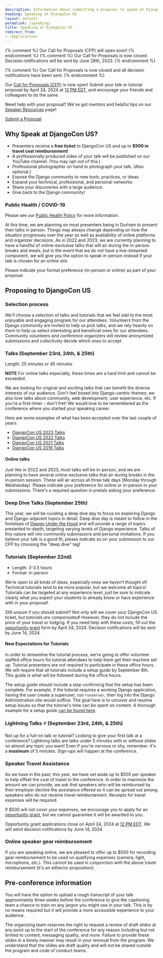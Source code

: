 ```yaml
---
description: Information about submitting a proposal to speak at DjangoCon US
heading: Speaking at DjangoCon US
layout: default
permalink: /speaking/
title: Speaking at DjangoCon US
redirect_from:
- /Applications
---
```


{% comment %}
Our Call for Proposals (CFP) will open soon!
{% endcomment %}
{% comment %}
Our Call for Proposals is now closed.
Decision notifications will be sent by June 28th, 2023.
{% endcomment %}

{% comment %}
Our Call for Proposals is now closed and all decision notifications have been sent.
{% endcomment %}

Our <a href="{{ site.cfp_application }}">Call for Proposals (CFP)</a> is now open!
Submit your talk or tutorial proposal by April 24, 2024 at [12 PM EDT](https://time.is/1200PM_24_Apr_2024_in_New_York?DjangoCon_US_2024_CFP_closes), and encourage your friends and colleagues to do the same.

Need help with your proposal? We've got mentors and helpful tips on our [Speaker Resources](/speaking/speaker-resources/) page!

<a href="{{site.cfp_application}}" class="button">Submit a Proposal</a>

## Why Speak at DjangoCon US?

-   Presenters receive a **free ticket** to DjangoCon US and up to **$500 in travel cost reimbursement!**
-   A professionally produced video of your talk will be published on our YouTube channel. (You may opt-out of this.)
-   Professional photographer on hand to photograph your talk. (Also optional.)
-   Expose the Django community to new tools, practices, or ideas.
-   Expand your technical, professional, and personal networks.
-   Share your discoveries with a large audience.
-   Give back to the Django community!

### Public Health / COVID-19

Please see our <a href="/public-health/">Public Health Policy</a> for more information.

At this time, we are planning on most presenters being in Durham to present their talks in person. Things may always change depending on how the situation progresses over the year as well as availability of online platforms and organizer decisions. As in 2022 and 2023, we are currently planning to have a handful of online-exclusive talks that will air during the in-person breaks and meals, but in the event that we do not have a live-streamed component, we will give you the option to speak in-person instead if your talk is chosen for an online slot.

Please indicate your format preference (in-person or online) as part of your proposal.

## Proposing to DjangoCon US

### Selection process

We'll choose a selection of talks and tutorials that we feel add to the most enjoyable and engaging program for our attendees. Volunteers from the Django community are invited to help us pick talks, and we rely heavily on them to help us select interesting and beneficial ones for our attendees. Community volunteers and conference organizers will review anonymized submissions and collectively decide which ones to accept.

### Talks (September 23rd, 24th, &amp; 25th)

Length: 25 minutes or 45 minutes

**NOTE** For online talks especially, these times are a hard limit and cannot be exceeded.

We are looking for original and exciting talks that can benefit the diverse interests of our audience.
Don't feel boxed into Django-centric themes; we also love talks about community, web development, user experience, etc.
If you're a first-timer - don't fret! We would love to be remembered as the conference where you started your speaking career.

Here are some examples of what has been accepted over the last couple of years:

-   [DjangoCon US 2023 Talks](https://2023.djangocon.us/talks/)
-   [DjangoCon US 2022 Talks](https://2022.djangocon.us/talks/)
-   [DjangoCon US 2021 Talks](https://2021.djangocon.us/talks/)
-   [DjangoCon US 2019 Talks](https://2019.djangocon.us/talks/)

#### Online talks

Just like in 2022 and 2023, most talks will be in-person, and we are planning to have several online-exclusive talks that air during breaks in the in-person session. These will air across all three talk days (Monday through Wednesday). Please indicate your preference for online or in-person in your submissions. There's a required question in pretalx asking your preference.

### Deep Dive Talks (September 25th)

This year, we will be curating a deep dive day to focus on exploring Django and Django-adjacent topics in detail.
Deep dive day is meant to follow in the footsteps of [Django Under the Hood](https://djangounderthehood.com/) and will provide a range of topics presented in-depth, targeting varying levels of Django experience.
Talks of this nature will mix community submissions and personal invitations.
If you believe your talk is a good fit, please indicate so on your submission to our CFP by choosing the "deep dive" tag!

### Tutorials (September 22nd)

-   Length: 3-3.5 hours
-   Format: in-person

We’re open to all kinds of ideas, especially ones we haven’t thought of! Technical tutorials tend to be more popular, but we welcome all topics! Tutorials can be targeted at any experience level, just be sure to indicate clearly what you expect your students to already know or have experience with in your proposal!

Still unsure if you should submit? Not only will we cover your DjangoCon US ticket, but _tutorials are compensated_! However, they do not include the price of your travel or lodging. If you need help with these costs, fill out the <a href="{{site.opportunity_grant_application}}">opportunity grant</a> form by April 24, 2024. Decision notifications will be sent by June 14, 2024.

#### New Expectations for Tutorials

In order to streamline the tutorial process, we're going to offer volunteer staffed office hours for tutorial attendees to help them get their machine set up. Tutorial presenters are not required to participate in these office hours. We will require that all tutorials include a setup guide by September 8th. This guide is what will be followed during the office hours.

The setup guide should include a step confirming that the setup has been complete. For example, if the tutorial requires a working Django application, having the user create a superuser, run `runserver`, then log into the Django Administration site would suffice. The goal here is to uncover and resolve setup issues so that the tutorial's time can be spent on content. A thorough example for a setup guide [can be found here](https://github.com/tim-schilling/debug-tutorial/#getting-setup).

### Lightning Talks :zap: (September 23rd, 24th, &amp; 25th)

Not up for a full-on talk or tutorial? Looking to give your first talk at a conference?
Lightning talks are talks under 5 minutes with or without slides on almost any topic you want!
Even if you're nervous or shy, remember: it's a **maximum** of 5 minutes.
Sign-ups will happen at the conference.

### Speaker Travel Assistance

As we have in the past, this year, we have set aside up to $500 per speaker to help offset the cost of travel to the conference.
In order to maximize the amount we can provide, we ask that speakers who will be reimbursed by their employer decline the assistance offered so it can be spread out among speakers who do not receive travel reimbursement.
Receipts for travel expenses will be required.

If $500 will not cover your expenses, we encourage you to apply for an <a href= "{{site.opportunity_grant_application}}">opportunity grant</a>, but we cannot guarantee it will be awarded to you.

Opportunity grant applications close on April 24, 2024 at [12 PM EDT](https://time.is/1200PM_24_Apr_2024_in_New_York?DjangoCon_US_2024_CFP_closes). We will send decision notifications by June 14, 2024.


### Online speaker gear reimbursement

If you are speaking online, we are pleased to offer up to $500 for recording gear reimbursement to be used on qualifying expenses (camera, light, microphone, etc.). This cannot be used in conjunction with the above travel reimbursement (it's an either/or proposition).

## Pre-conference information

You will have the option to upload a rough transcript of your talk approximately three weeks before the conference to give the captioning team a chance to train on any jargon you might use in your talk. This is by no means required but it will provide a more accessible experience to your audience.

The organizing team reserves the right to request a review of draft slides at any point up to the start of the conference for any reason including but not limited to content, messaging quality, and more. Failure to provide these slides in a timely manner may result in your removal from the program. We understand that the slides are draft quality and will not be shared outside the program and code of conduct teams.
